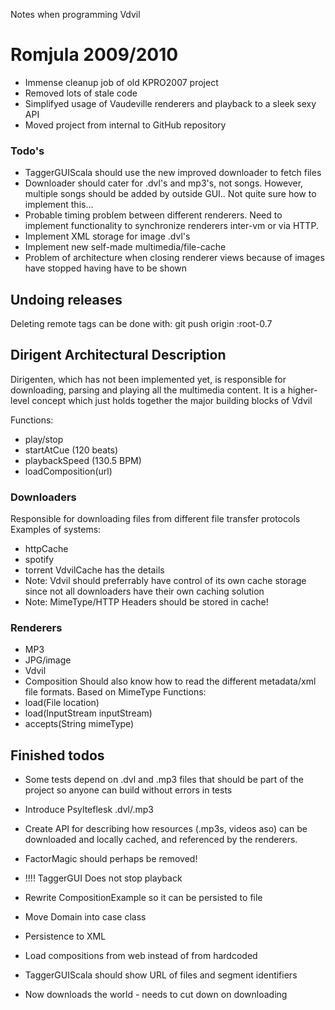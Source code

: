 Notes when programming Vdvil

# Romjula 2009/2010

 * Immense cleanup job of old KPRO2007 project
 * Removed lots of stale code
 * Simplifyed usage of Vaudeville renderers and playback to a sleek sexy API
 * Moved project from internal to GitHub repository

### Todo's
 * TaggerGUIScala should use the new improved downloader to fetch files
 * Downloader should cater for .dvl's and mp3's, not songs. However, multiple songs should be added by outside GUI.. Not quite sure how to implement this...
 * Probable timing problem between different renderers. Need to implement functionality to synchronize renderers inter-vm or via HTTP.
 * Implement XML storage for image .dvl's
 * Implement new self-made multimedia/file-cache
 * Problem of architecture when closing renderer views because of images have stopped having have to be shown

## Undoing releases
Deleting remote tags can be done with:  git push origin :root-0.7


## Dirigent Architectural Description
Dirigenten, which has not been implemented yet, is responsible for downloading, parsing and playing all the multimedia content.
It is a higher-level concept which just holds together the major building blocks of Vdvil

Functions:
 * play/stop
 * startAtCue (120 beats)
 * playbackSpeed (130.5 BPM)
 * loadComposition(url)

### Downloaders
Responsible for downloading files from different file transfer protocols
Examples of systems:
 * httpCache
 * spotify
 * torrent
VdvilCache has the details
 * Note: Vdvil should preferrably have control of its own cache storage since not all downloaders have their own caching solution
 * Note: MimeType/HTTP Headers should be stored in cache!

 ### Renderers
  * MP3
  * JPG/image
  * Vdvil
  * Composition
Should also know how to read the different metadata/xml file formats.
Based on MimeType
Functions:
 * load(File location)
 * load(InputStream inputStream)
 * accepts(String mimeType)


 ## Finished todos

  * Some tests depend on .dvl and .mp3 files that should be part of the project so anyone can build without errors in tests
   * Introduce Psylteflesk .dvl/.mp3
  * Create API for describing how resources (.mp3s, videos aso) can be downloaded and locally cached, and referenced by the renderers.
  * FactorMagic should perhaps be removed!

  * !!!! TaggerGUI Does not stop playback

  * Rewrite CompositionExample so it can be persisted to file
  * Move Domain into case class
  * Persistence to XML
  * Load compositions from web instead of from hardcoded
  * TaggerGUIScala should show URL of files and segment identifiers
  * Now downloads the world - needs to cut down on downloading
